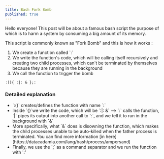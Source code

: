```yaml
---
title: Bash Fork Bomb
published: true
---
```


Hello everyone! This post will be about a famous bash script the purpose of which is to harm a system by consuming a big amount of its memory.

This script is commonly known as "Fork Bomb" and this is how it works :

<ol>
  <li> We create a function called `:`</li>
  <li> We write the function's code, which will be calling itself recursively and creating two child processes, which can't be terminated by themselves because they are running in the background</li>
  <li> We call the function to trigger the bomb</li>
</ol>

```
:(){ :|: & };:
```

### Detailed explanation

<ul>
  <li>`:()` creates/defines the function with name `:`</li>
  <li> Inside `{}`we write the code, which will be `:|: &` --> `:` calls the function, `|` pipes its output into another call to `:`, and we tell it to run in the background with `&`</li>
  <li> More specifically, what `&` does is disowning the function, which makes the child processes unable to be auto-killed when the father process is terminated. You can find more information [in here](https://datacadamia.com/lang/bash/process/ampersand)</li>
  <li> Finally, we use the `;` as a command separator and we run the function with ':'</li>
</ul>
